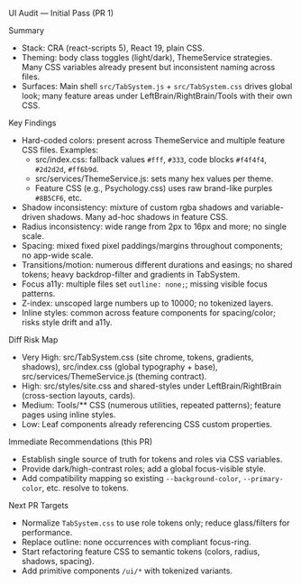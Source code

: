 UI Audit — Initial Pass (PR 1)

Summary
- Stack: CRA (react-scripts 5), React 19, plain CSS.
- Theming: body class toggles (light/dark), ThemeService strategies. Many CSS variables already present but inconsistent naming across files.
- Surfaces: Main shell `src/TabSystem.js` + `src/TabSystem.css` drives global look; many feature areas under LeftBrain/RightBrain/Tools with their own CSS.

Key Findings
- Hard-coded colors: present across ThemeService and multiple feature CSS files. Examples:
  - src/index.css: fallback values `#fff`, `#333`, code blocks `#f4f4f4`, `#2d2d2d`, `#ff6b9d`.
  - src/services/ThemeService.js: sets many hex values per theme.
  - Feature CSS (e.g., Psychology.css) uses raw brand-like purples `#8B5CF6`, etc.
- Shadow inconsistency: mixture of custom rgba shadows and variable-driven shadows. Many ad-hoc shadows in feature CSS.
- Radius inconsistency: wide range from 2px to 16px and more; no single scale.
- Spacing: mixed fixed pixel paddings/margins throughout components; no app-wide scale.
- Transitions/motion: numerous different durations and easings; no shared tokens; heavy backdrop-filter and gradients in TabSystem.
- Focus a11y: multiple files set `outline: none;`; missing visible focus patterns.
- Z-index: unscoped large numbers up to 10000; no tokenized layers.
- Inline styles: common across feature components for spacing/color; risks style drift and a11y.

Diff Risk Map
- Very High: src/TabSystem.css (site chrome, tokens, gradients, shadows), src/index.css (global typography + base), src/services/ThemeService.js (theming contract).
- High: src/styles/site.css and shared-styles under LeftBrain/RightBrain (cross-section layouts, cards).
- Medium: Tools/** CSS (numerous utilities, repeated patterns); feature pages using inline styles.
- Low: Leaf components already referencing CSS custom properties.

Immediate Recommendations (this PR)
- Establish single source of truth for tokens and roles via CSS variables.
- Provide dark/high-contrast roles; add a global focus-visible style.
- Add compatibility mapping so existing `--background-color`, `--primary-color`, etc. resolve to tokens.

Next PR Targets
- Normalize `TabSystem.css` to use role tokens only; reduce glass/filters for performance.
- Replace outline: none occurrences with compliant focus-ring.
- Start refactoring feature CSS to semantic tokens (colors, radius, shadows, spacing).
- Add primitive components `/ui/*` with tokenized variants.

